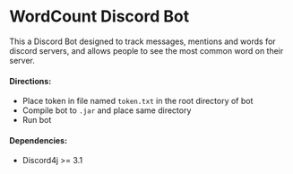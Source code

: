 # WordCount Discord Bot

This a Discord Bot designed to track messages, mentions and words for discord servers, and allows people to see the most common word on their server.

#### Directions:

- Place token in file named `token.txt` in the root directory of bot
- Compile bot to `.jar` and place same directory
- Run bot

#### Dependencies:

- Discord4j >= 3.1

